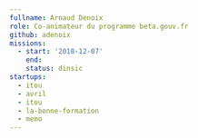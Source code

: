 ```yaml
---
fullname: Arnaud Denoix
role: Co-animateur du programme beta.gouv.fr
github: adenoix
missions:
  - start: '2018-12-07'
    end:
    status: dinsic
startups:
  - itou
  - avril
  - itou 
  - la-bonne-formation
  - memo
---
```

